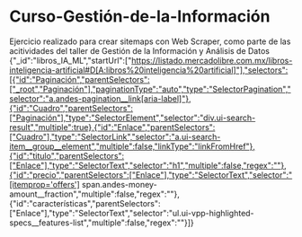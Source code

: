 # Curso-Gestión-de-la-Información
Ejercicio realizado para crear sitemaps con Web Scraper, como parte de las acitividades del taller de Gestión de la Información y Análisis de Datos
{"_id":"libros_IA_ML","startUrl":["https://listado.mercadolibre.com.mx/libros-inteligencia-artificial#D[A:libros%20inteligencia%20artificial]"],"selectors":[{"id":"Paginación","parentSelectors":["_root","Paginación"],"paginationType":"auto","type":"SelectorPagination","selector":"a.andes-pagination__link[aria-label]"},{"id":"Cuadro","parentSelectors":["Paginación"],"type":"SelectorElement","selector":"div.ui-search-result","multiple":true},{"id":"Enlace","parentSelectors":["Cuadro"],"type":"SelectorLink","selector":"a.ui-search-item__group__element","multiple":false,"linkType":"linkFromHref"},{"id":"titulo","parentSelectors":["Enlace"],"type":"SelectorText","selector":"h1","multiple":false,"regex":""},{"id":"precio","parentSelectors":["Enlace"],"type":"SelectorText","selector":"[itemprop='offers'] span.andes-money-amount__fraction","multiple":false,"regex":""},{"id":"características","parentSelectors":["Enlace"],"type":"SelectorText","selector":"ul.ui-vpp-highlighted-specs__features-list","multiple":false,"regex":""}]}
